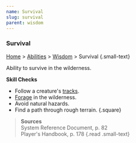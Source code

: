 ```yaml
---
name: Survival
slug: survival
parent: wisdom
---
```

### Survival
[Home](dm-operations-center) > [Abilities](abilities) > [Wisdom](wisdom) > Survival {.small-text}

Ability to survive in the wilderness.

**Skill Checks**<br/>
- Follow a creature's [tracks](tracking).
- [Forage](foraging) in the wilderness.
- Avoid natural hazards.
- Find a path through rough terrain.
{.square}

> **Sources** <br/>
> System Reference Document, p. 82<br/>
> Player's Handbook, p. 178
{.read .small-text}


